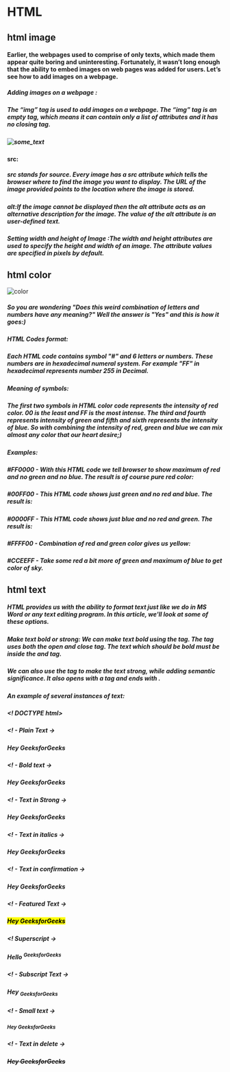 
# HTML 
## html image 

#### Earlier, the webpages used to comprise of only texts, which made them appear quite boring and uninteresting. Fortunately, it wasn’t long enough that the ability to embed images on web pages was added for users. Let’s see how to add images on a webpage.

##### Adding images on a webpage :
##### The “img” tag is used to add images on a webpage. The “img” tag is an empty tag, which means it can contain only a list of attributes and it has no closing tag.

##### <img src="url" alt="some_text">

#### src:

##### src stands for source. Every image has a src attribute which tells the browser where to find the image you want to display. The URL of the image provided points to the location where the image is stored.
##### alt:If the image cannot be displayed then the alt attribute acts as an alternative description for the image. The value of the alt attribute is an user-defined text.

##### Setting width and height of Image :The width and height attributes are used to specify the height and width of an image. The attribute values are specified in pixels by default.

## html color
![color](https://nestify.io/blog/wp-content/uploads/2019/10/What-is-the-psychology-of-colors-Html-Codes-Colors-Rgb.jpg)
##### So you are wondering "Does this weird combination of letters and numbers have any meaning?" Well the answer is "Yes" and this is how it goes:)

##### HTML Codes format:
##### Each HTML code contains symbol "#" and 6 letters or numbers. These numbers are in hexadecimal numeral system. For example "FF" in hexadecimal represents number 255 in Decimal.

##### Meaning of symbols:
##### The first two symbols in HTML color code represents the intensity of red color. 00 is the least and FF is the most intense. The third and fourth represents intensity of green and fifth and sixth represents the intensity of blue. So with combining the intensity of red, green and blue we can mix almost any color that our heart desire;)

##### Examples:
##### #FF0000 - With this HTML code we tell browser to show maximum of red and no green and no blue. The result is of course pure red color:     

##### #00FF00 - This HTML code shows just green and no red and blue. The result is:     

##### #0000FF - This HTML code shows just blue and no red and green. The result is:     

##### #FFFF00 - Combination of red and green color gives us yellow:     

##### #CCEEFF - Take some red a bit more of green and maximum of blue to get color of sky.
## html text
##### HTML provides us with the ability to format text just like we do in MS Word or any text editing program. In this article, we'll look at some of these options.
 

##### Make text bold or strong: We can make text bold using the <b> tag. The tag uses both the open and close tag. The text which should be bold must be inside the <b> and </b> tag.
##### We can also use the <strong> tag to make the text strong, while adding semantic significance. It also opens with a <strong> tag and ends with </strong>.
##### An example of several instances of text:

 ##### <! DOCTYPE html>
##### <html>

##### <head>
#####  <title> Bold </title>
##### </head>
##### <Body>
#####     <! - Plain Text ->
     
##### <p> Hey GeeksforGeeks </p>
 
#####     <! - Bold text ->
     
##### <p> <b> Hey GeeksforGeeks </b> </p>
 
#####     <! - Text in Strong ->
     
##### <p> <strong> Hey GeeksforGeeks </strong> </p>
 
#####     <! - Text in italics ->
     
##### <p> Hey GeeksforGeeks </i> </p>
 
#####     <! - Text in confirmation ->

##### <p> <em> Hey GeeksforGeeks </em> </p>

#####   <! - Featured Text ->
     
##### <p> <mark> Hey GeeksforGeeks </mark> </p>

#####  <! Superscript ->
     
##### <p> Hello <sup> GeeksforGeeks </sup> </p>
 
#####     <! - Subscript Text ->
     
##### <p> Hey <sub> GeeksforGeeks </sub> </p>


#####     <! - Small text ->
     
##### <p> <small> Hey GeeksforGeeks </small> </p>

#####    <! - Text in delete ->
     
##### <p> <del> Hey GeeksforGeeks </del> </p>

##### </body>